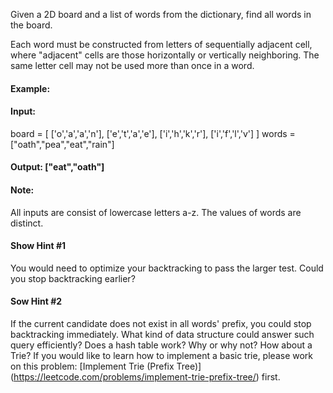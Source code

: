 Given a 2D board and a list of words from the dictionary, find all words in the board.

Each word must be constructed from letters of sequentially adjacent cell, where "adjacent" cells are those horizontally or vertically neighboring. The same letter cell may not be used more than once in a word.

 

#### Example:

#### Input: 
board = [
  ['o','a','a','n'],
  ['e','t','a','e'],
  ['i','h','k','r'],
  ['i','f','l','v']
]
words = ["oath","pea","eat","rain"]

#### Output: ["eat","oath"]
 

#### Note:

All inputs are consist of lowercase letters a-z.
The values of words are distinct.
#### Show Hint #1
You would need to optimize your backtracking to pass the larger test. Could you stop backtracking earlier?

#### Sow Hint #2
If the current candidate does not exist in all words' prefix, you could stop backtracking immediately. What kind of data structure could answer such query efficiently? Does a hash table work? Why or why not? How about a Trie? If you would like to learn how to implement a basic trie, please work on this problem: [Implement Trie (Prefix Tree)] (https://leetcode.com/problems/implement-trie-prefix-tree/) first.
